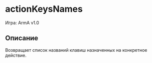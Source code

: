 # actionKeysNames
Игра: ArmA v1.0
## Описание
Возвращает список названий клавиш назначенных на конкретное действие.
